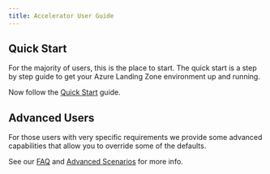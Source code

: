 ```yaml
---
title: Accelerator User Guide
---
```


## Quick Start

For the majority of users, this is the place to start. The quick start is a step by step guide to get your Azure Landing Zone environment up and running.

Now follow the [Quick Start][wiki_quick_start] guide.

## Advanced Users

For those users with very specific requirements we provide some advanced capabilities that allow you to override some of the defaults.

See our [FAQ][wiki_frequently_asked_questions] and [Advanced Scenarios][wiki_advanced_scenarios] for more info.

[//]: # "************************"
[//]: # "INSERT LINK LABELS BELOW"
[//]: # "************************"

[wiki_quick_start]:                                                  %5BUser-Guide%5D-Quick-Start "Wiki - Quick start"
[wiki_advanced_scenarios]:             %5BUser-Guide%5D-Advanced-Scenarios "Wiki - Advanced Scenarios"
[wiki_frequently_asked_questions]:                               %5BUser-Guide%5D-FAQ "Wiki - FAQ"
